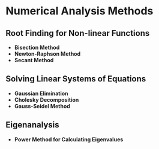 # Numerical Analysis Methods

## Root Finding for Non-linear Functions
- **Bisection Method**
- **Newton-Raphson Method**
- **Secant Method**

## Solving Linear Systems of Equations
- **Gaussian Elimination**
- **Cholesky Decomposition**
- **Gauss-Seidel Method**

## Eigenanalysis
- **Power Method for Calculating Eigenvalues**
